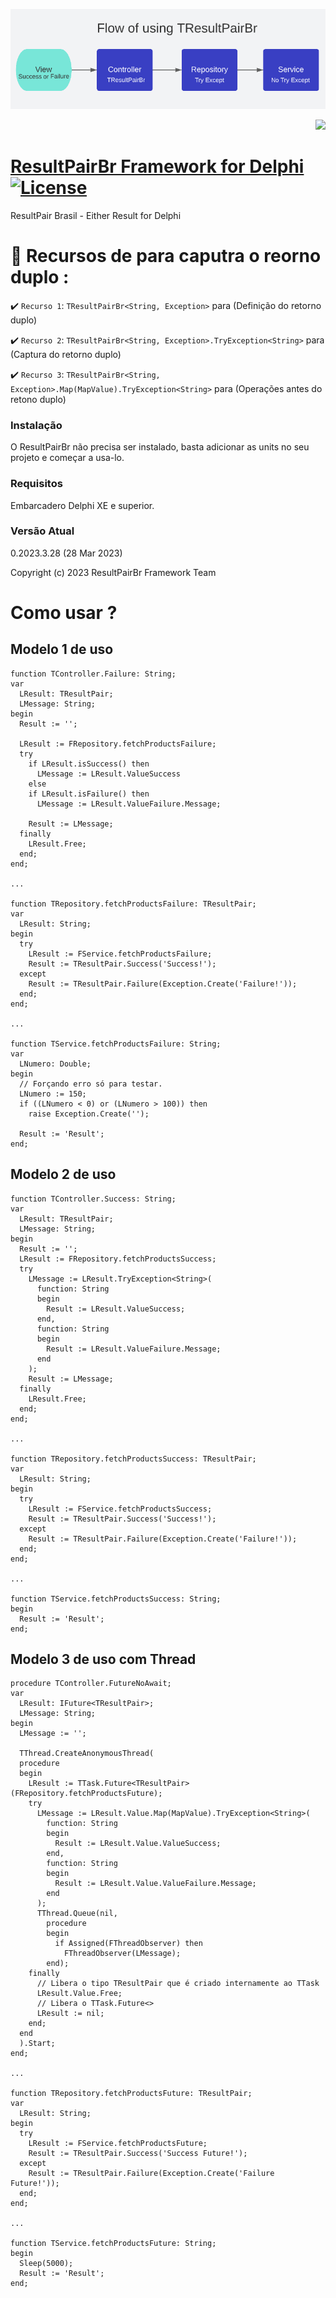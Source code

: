 [![ResultPairBr Framework](https://github.com/HashLoad/ResultPairBr/blob/develop/Images/resultpair_fluxo.png)](https://www.isaquepinheiro.com.br)
<p align="right" width="50%">
    <a href="https://pag.ae/bglQrWD"><img src="https://www.isaquepinheiro.com.br/imagens/doepagueseguro.png"> 
</p>

# ResultPairBr Framework for Delphi   [![License](https://img.shields.io/badge/Licence-LGPL--3.0-blue.svg)](https://opensource.org/licenses/LGPL-3.0)
ResultPair Brasil - Either Result for Delphi

# :hammer: Recursos de para caputra o reorno duplo :

:heavy_check_mark: `Recurso 1`: ```TResultPairBr<String, Exception>``` para (Definição do retorno duplo)

:heavy_check_mark: `Recurso 2`: ```TResultPairBr<String, Exception>.TryException<String>``` para (Captura do retorno duplo)

:heavy_check_mark: `Recurso 3`: ```TResultPairBr<String, Exception>.Map(MapValue).TryException<String>``` para (Operações antes do retono duplo)

### Instalação ###
O ResultPairBr não precisa ser instalado, basta adicionar as units no seu projeto e começar a usa-lo.

### Requisitos ###
Embarcadero Delphi XE e superior.

### Versão Atual ###
0.2023.3.28 (28 Mar 2023)

Copyright (c) 2023 ResultPairBr Framework Team

# Como usar ?

## Modelo 1 de uso

```Delphi
function TController.Failure: String;
var
  LResult: TResultPair;
  LMessage: String;
begin
  Result := '';

  LResult := FRepository.fetchProductsFailure;
  try
    if LResult.isSuccess() then
      LMessage := LResult.ValueSuccess
    else
    if LResult.isFailure() then
      LMessage := LResult.ValueFailure.Message;

    Result := LMessage;
  finally
    LResult.Free;
  end;
end;

...

function TRepository.fetchProductsFailure: TResultPair;
var
  LResult: String;
begin
  try
    LResult := FService.fetchProductsFailure;
    Result := TResultPair.Success('Success!');
  except
    Result := TResultPair.Failure(Exception.Create('Failure!'));
  end;
end;

...

function TService.fetchProductsFailure: String;
var
  LNumero: Double;
begin
  // Forçando erro só para testar.
  LNumero := 150;
  if ((LNumero < 0) or (LNumero > 100)) then
    raise Exception.Create('');

  Result := 'Result';
end;
```
## Modelo 2 de uso

```Delphi
function TController.Success: String;
var
  LResult: TResultPair;
  LMessage: String;
begin
  Result := '';
  LResult := FRepository.fetchProductsSuccess;
  try
    LMessage := LResult.TryException<String>(
      function: String
      begin
        Result := LResult.ValueSuccess;
      end,
      function: String
      begin
        Result := LResult.ValueFailure.Message;
      end
    );
    Result := LMessage;
  finally
    LResult.Free;
  end;
end;

...

function TRepository.fetchProductsSuccess: TResultPair;
var
  LResult: String;
begin
  try
    LResult := FService.fetchProductsSuccess;
    Result := TResultPair.Success('Success!');
  except
    Result := TResultPair.Failure(Exception.Create('Failure!'));
  end;
end;

...

function TService.fetchProductsSuccess: String;
begin
  Result := 'Result';
end;
```
## Modelo 3 de uso com Thread
```Delphi
procedure TController.FutureNoAwait;
var
  LResult: IFuture<TResultPair>;
  LMessage: String;
begin
  LMessage := '';

  TThread.CreateAnonymousThread(
  procedure
  begin
    LResult := TTask.Future<TResultPair>(FRepository.fetchProductsFuture);
    try
      LMessage := LResult.Value.Map(MapValue).TryException<String>(
        function: String
        begin
          Result := LResult.Value.ValueSuccess;
        end,
        function: String
        begin
          Result := LResult.Value.ValueFailure.Message;
        end
      );
      TThread.Queue(nil,
        procedure
        begin
          if Assigned(FThreadObserver) then
            FThreadObserver(LMessage);
        end);
    finally
      // Libera o tipo TResultPair que é criado internamente ao TTask
      LResult.Value.Free;
      // Libera o TTask.Future<>
      LResult := nil;
    end;
  end
  ).Start;
end;

...

function TRepository.fetchProductsFuture: TResultPair;
var
  LResult: String;
begin
  try
    LResult := FService.fetchProductsFuture;
    Result := TResultPair.Success('Success Future!');
  except
    Result := TResultPair.Failure(Exception.Create('Failure Future!'));
  end;
end;

...

function TService.fetchProductsFuture: String;
begin
  Sleep(5000);
  Result := 'Result';
end;
```